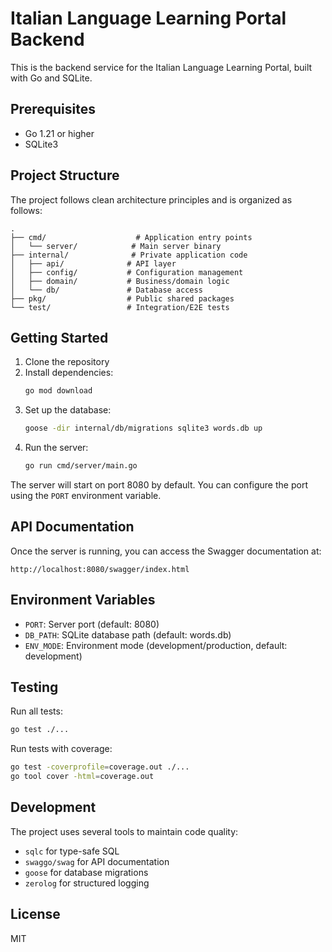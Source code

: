 # Italian Language Learning Portal Backend

This is the backend service for the Italian Language Learning Portal, built with Go and SQLite.

## Prerequisites

- Go 1.21 or higher
- SQLite3

## Project Structure

The project follows clean architecture principles and is organized as follows:

```
.
├── cmd/                    # Application entry points
│   └── server/            # Main server binary
├── internal/              # Private application code
│   ├── api/              # API layer
│   ├── config/           # Configuration management
│   ├── domain/           # Business/domain logic
│   └── db/               # Database access
├── pkg/                  # Public shared packages
└── test/                 # Integration/E2E tests
```

## Getting Started

1. Clone the repository
2. Install dependencies:
   ```bash
   go mod download
   ```
3. Set up the database:
   ```bash
   goose -dir internal/db/migrations sqlite3 words.db up
   ```
4. Run the server:
   ```bash
   go run cmd/server/main.go
   ```

The server will start on port 8080 by default. You can configure the port using the `PORT` environment variable.

## API Documentation

Once the server is running, you can access the Swagger documentation at:
```
http://localhost:8080/swagger/index.html
```

## Environment Variables

- `PORT`: Server port (default: 8080)
- `DB_PATH`: SQLite database path (default: words.db)
- `ENV_MODE`: Environment mode (development/production, default: development)

## Testing

Run all tests:
```bash
go test ./...
```

Run tests with coverage:
```bash
go test -coverprofile=coverage.out ./...
go tool cover -html=coverage.out
```

## Development

The project uses several tools to maintain code quality:

- `sqlc` for type-safe SQL
- `swaggo/swag` for API documentation
- `goose` for database migrations
- `zerolog` for structured logging

## License

MIT

